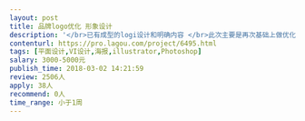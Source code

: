 ```yaml
---                
layout: post       
title: 品牌logo优化 形象设计           
description: '</br>已有成型的logi设计和明确内容 </br>此次主要是再次基础上做优化和延展</br>另有其他项目长期招募合作</br>'     
contenturl: https://pro.lagou.com/project/6495.html      
tags: [平面设计,VI设计,海报,illustrator,Photoshop]            
salary: 3000-5000元          
publish_time: 2018-03-02 14:21:59         
review: 2506人                   
apply: 38人                   
recommend: 0人                   
time_range: 小于1周              
---                 
```

